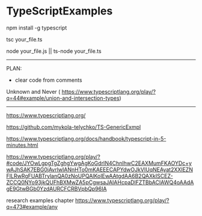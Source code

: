 # TypeScriptExamples

npm install -g typescript

tsc your_file.ts

node your_file.js || ts-node your_file.ts 

-----------------------------------------
PLAN: 

-  clear code from comments 

Unknown and Never ( https://www.typescriptlang.org/play/?q=44#example/union-and-intersection-types)

-----------------------------------------

https://www.typescriptlang.org/

https://github.com/mykola-telychko/TS-GenericExmpl

https://www.typescriptlang.org/docs/handbook/typescript-in-5-minutes.html

https://www.typescriptlang.org/play/?#code/JYOwLgpgTgZghgYwgAgKoGdrIN4ChnIhwC2EAXMumFKAOYDc+ywAJhSAK7EBG0jAvrlwIANnHTo0mKAEEECAPYdwOJkVIUqNEAyat2XXlEZNFILRwRgFUABTrylanQA0zNoUPQAlKoIEwAAtgdAA6B2QAXkISCEZ-ZCCQ0NYo93jkQUFhBXMwZA5pCgwsaJAIAHcpaDlFZTBbACIAWQ4oAAdAgE9GtwBGb0YzdAURCFCRBVpbQp96IA

research examples chapter 
https://www.typescriptlang.org/play/?q=473#example/any